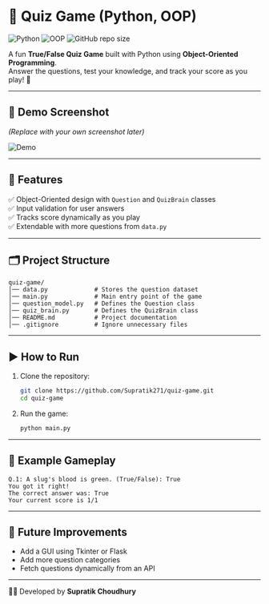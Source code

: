 # 🧠 Quiz Game (Python, OOP)

![Python](https://img.shields.io/badge/python-v3.8+-blue.svg)
![OOP](https://img.shields.io/badge/Concepts-OOP-orange)
![GitHub repo size](https://img.shields.io/github/repo-size/Supratik271/quiz-game)

A fun **True/False Quiz Game** built with Python using **Object-Oriented Programming**.  
Answer the questions, test your knowledge, and track your score as you play! 🎯

---

## 📸 Demo Screenshot
*(Replace with your own screenshot later)*

![Demo](https://via.placeholder.com/600x300.png?text=Quiz+Game+Demo)

---

## 🚀 Features
✅ Object-Oriented design with `Question` and `QuizBrain` classes  
✅ Input validation for user answers  
✅ Tracks score dynamically as you play  
✅ Extendable with more questions from `data.py`  

---

## 🗂 Project Structure
```
quiz-game/
│── data.py             # Stores the question dataset
│── main.py             # Main entry point of the game
│── question_model.py   # Defines the Question class
│── quiz_brain.py       # Defines the QuizBrain class
│── README.md           # Project documentation
│── .gitignore          # Ignore unnecessary files
```

---

## ▶️ How to Run
1. Clone the repository:
   ```bash
   git clone https://github.com/Supratik271/quiz-game.git
   cd quiz-game
   ```
2. Run the game:
   ```bash
   python main.py
   ```

---

## 📝 Example Gameplay
```
Q.1: A slug's blood is green. (True/False): True
You got it right!
The correct answer was: True
Your current score is 1/1
```

---

## 🌟 Future Improvements
- Add a GUI using Tkinter or Flask  
- Add more question categories  
- Fetch questions dynamically from an API  

---

👨‍💻 Developed by **Supratik Choudhury**
